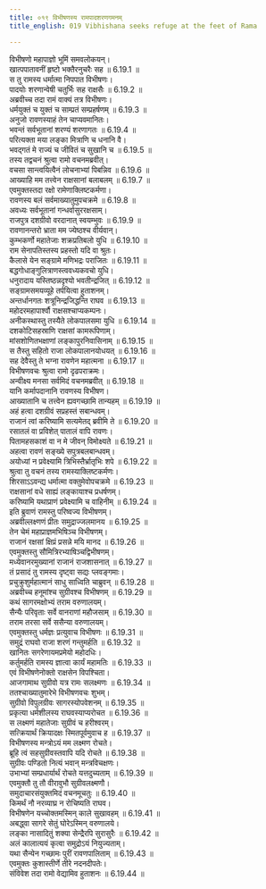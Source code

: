 ```yaml
---
title: ०१९ विभीषणस्य रामपादशरणगमनम्
title_english: 019 Vibhishana seeks refuge at the feet of Rama

---
```



विभीषणो महापाज्ञो भूमिं समवलोकयन्।  
खात्पपातावनीं हृष्टो भक्तैरनुचरैः सह ॥ 6.19.1 ॥   
स तु रामस्य धर्मात्मा निपपात विभीषणः।  
पादयोः शरणान्वेषी चतुर्भिः सह राक्षसैः ॥ 6.19.2 ॥   
अब्रवीच्च तदा रामं वाक्यं तत्र विभीषणः।  
धर्मयुक्तं च युक्तं च साम्प्रतं सम्प्रहर्षणम् ॥ 6.19.3 ॥   
अनुजो रावणस्याहं तेन चाप्यवमानितः।  
भवन्तं सर्वभूतानां शरण्यं शरणागतः ॥ 6.19.4 ॥   
परित्यक्ता मया लङ्का मित्राणि च धनानि वै।  
भवद्गतं मे राज्यं च जीवितं च सुखानि च ॥ 6.19.5 ॥   
तस्य तद्वचनं श्रुत्वा रामो वचनमब्रवीत्।  
वचसा सान्त्वयित्वैनं लोचनाभ्यां पिबन्निव ॥ 6.19.6 ॥   
आख्याहि मम तत्त्वेन राक्षसानां बलाबलम् ॥ 6.19.7 ॥   
एवमुक्तस्तदा रक्षो रामेणाक्लिष्टकर्मणा।  
रावणस्य बलं सर्वमाख्यातुमुपचक्रमे ॥ 6.19.8 ॥   
अवध्यः सर्वभूतानां गन्धर्वासुररक्षसाम्।  
राजपुत्र दशग्रीवो वरदानात् स्वयम्भुवः ॥ 6.19.9 ॥   
रावणानन्तरो भ्राता मम ज्येष्ठश्च वीर्यवान्।  
कुम्भकर्णो महातेजाः शक्रप्रतिबलो युधि ॥ 6.19.10 ॥   
राम सेनापतिस्तस्य प्रहस्तो यदि वा श्रुतः।  
कैलासे येन सङ्ग्रामे मणिभद्रः पराजितः ॥ 6.19.11 ॥   
बद्धगोधाङ्गुलित्राणस्त्ववध्यकवचो युधि।  
धनुरादाय यस्तिष्ठन्नदृश्यो भवतीन्द्रजित् ॥ 6.19.12 ॥   
सङ्ग्रामसमयव्यूहे तर्पयित्वा हुताशनम्।  
अन्तर्धानगतः शत्रूनिन्द्रजिद्धन्ति राघव ॥ 6.19.13 ॥   
महोदरमहापार्श्वौ राक्षसश्चाप्यकम्पनः।  
अनीकस्थास्तु तस्यैते लोकपालसमा युधि ॥ 6.19.14 ॥   
दशकोटिसहस्राणि राक्षसां कामरूपिणाम्।  
मांसशोणितभक्षाणां लङ्कापुरनिवासिनाम् ॥ 6.19.15 ॥   
स तैस्तु सहितो राजा लोकपालानयोधयत् ॥ 6.19.16 ॥   
सह देवैस्तु ते भग्ना रावणेन महात्मना ॥ 6.19.17 ॥   
विभीषणवचः श्रुत्वा रामो दृढपराक्रमः।  
अन्वीक्ष्य मनसा सर्वमिदं वचनमब्रवीत् ॥ 6.19.18 ॥   
यानि कर्मापदानानि रावणस्य विभीषण।  
आख्यातानि च तत्त्वेन ह्यवगच्छामि तान्यहम् ॥ 6.19.19 ॥   
अहं हत्वा दशग्रीवं सप्रहस्तं सबान्धवम्।  
राजानं त्वां करिष्यामि सत्यमेतद् ब्रवीमि ते ॥ 6.19.20 ॥   
रसातलं वा प्रविशेत् पातालं वापि रावणः।  
पितामहसकाशं वा न मे जीवन् विमोक्ष्यते ॥ 6.19.21 ॥   
अहत्वा रावणं सङ्ख्ये सपुत्रबलबान्धवम्।  
अयोध्यां न प्रवेक्ष्यामि त्रिभिस्तैर्भ्रातृभिः शपे ॥ 6.19.22 ॥   
श्रुत्वा तु वचनं तस्य रामस्याक्लिष्टकर्मणः।  
शिरसाऽऽवन्द्य धर्मात्मा वक्तुमेवोपचक्रमे ॥ 6.19.23 ॥   
राक्षसानां वधे साह्यं लङ्कायाश्च प्रधर्षणम्।  
करिष्यामि यथाप्राणं प्रवेक्ष्यामि च वाहिनीम् ॥ 6.19.24 ॥   
इति ब्रुवाणं रामस्तु परिष्वज्य विभीषणम्।  
अब्रवील्लक्ष्णणं प्रीतः समुद्राज्जलमानय ॥ 6.19.25 ॥   
तेन चेमं महाप्राज्ञमभिषिञ्च विभीषणम्।  
राजानं रक्षसां क्षिप्रं प्रसन्ने मयि मानद ॥ 6.19.26 ॥   
एवमुक्तस्तु सौमित्रिरभ्याषिञ्चद्विभीषणम्।  
मध्येवानरमुख्यानां राजानं राजशासनात् ॥ 6.19.27 ॥   
तं प्रसादं तु रामस्य दृष्ट्वा सद्यः प्लवङ्गमाः।  
प्रचुक्रुशुर्महात्मानं साधु साध्विति चाब्रुवन् ॥ 6.19.28 ॥   
अब्रवीच्च हनूमांश्च सुग्रीवश्च विभीषणम् ॥ 6.19.29 ॥   
कथं सागरमक्षोभ्यं तराम वरुणालयम्।  
सैन्यैः परिवृताः सर्वे वानराणां महौजसाम् ॥ 6.19.30 ॥   
तराम तरसा सर्वे ससैन्या वरुणालयम्।  
एवमुक्तस्तु धर्मज्ञः प्रत्युवाच विभीषणः ॥ 6.19.31 ॥   
समुद्रं राघवो राजा शरणं गन्तुमर्हति ॥ 6.19.32 ॥   
खानितः सगरेणायमप्रमेयो महोदधिः।  
कर्तुमर्हति रामस्य ज्ञात्वा कार्यं महामतिः ॥ 6.19.33 ॥   
एवं विभीषणेनोक्तो राक्षसेन विपश्चिता।  
आजगामाथ सुग्रीवो यत्र रामः सलक्ष्मणः ॥ 6.19.34 ॥   
ततश्चाख्यातुमारेभे विभीषणवचः शुभम्।  
सुग्रीवो विपुलग्रीवः सागरस्योपवेशनम् ॥ 6.19.35 ॥   
प्रकृत्या धर्मशीलस्य राघवस्याप्यरोचत ॥ 6.19.36 ॥   
स लक्ष्मणं महातेजाः सुग्रीवं च हरीश्वरम्।  
सत्क्रियार्थं क्रियादक्षः स्मितपूर्वमुवाच ह ॥ 6.19.37 ॥   
विभीषणस्य मन्त्रोऽयं मम लक्ष्मण रोचते।  
ब्रूहि त्वं सहसुग्रीवस्तवापि यदि रोचते ॥ 6.19.38 ॥   
सुग्रीवः पण्डितो नित्यं भवान् मन्त्रविचक्षणः।  
उभाभ्यां सम्प्रधार्यार्थं रोचते यत्तदुच्यताम् ॥ 6.19.39 ॥   
एवमुक्तौ तु तौ वीरावुभौ सुग्रीवलक्ष्मणौ।  
समुदाचारसंयुक्तमिदं वचनमूचतुः ॥ 6.19.40 ॥   
किमर्थं नौ नरव्याघ्र न रोचिष्यति राघव।  
विभीषणेन यच्चोक्तमस्मिन् काले सुखावहम् ॥ 6.19.41 ॥   
अबद्ध्वा सागरे सेतुं घोरेऽस्मिन् वरुणालये।  
लङ्का नासादितुं शक्या सेन्द्रैरपि सुरासुरैः ॥ 6.19.42 ॥   
अलं कालात्ययं कृत्वा समुद्रोऽयं नियुज्यताम्।  
यथा सैन्येन गच्छामः पुरीं रावणपालिताम् ॥ 6.19.43 ॥   
एवमुक्तः कुशास्तीर्णे तीरे नदनदीपतेः।  
संविवेश तदा रामो वेद्यामिव हुताशनः ॥ 6.19.44 ॥   